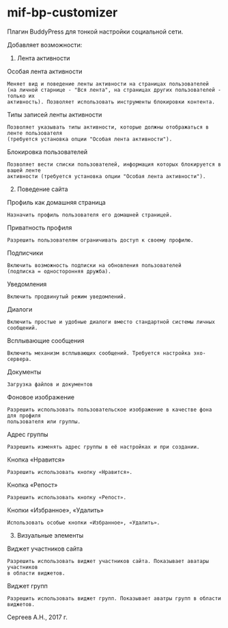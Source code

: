 # mif-bp-customizer

Плагин BuddyPress для тонкой настройки социальной сети. 

Добавляет возможности:

1. Лента активности

Особая лента активности

	Меняет вид и поведение ленты активности на страницах пользователей 
	(на личной старнице - "Вся лента", на страницах других пользователей - только их 
	активность). Позволяет использовать инструменты блокировки контента.

Типы записей ленты активности

	Позволяет указывать типы активности, которые должны отображаться в ленте пользователя 
	(требуется установка опции "Особая лента активности").

Блокировка пользователей

	Позволяет вести списки пользователей, информация которых блокируется в вашей ленте 
	активности (требуется установка опции "Особая лента активности").

2. Поведение сайта


Профиль как домашняя страница

	Назначить профиль пользователя его домашней страницей.

Приватность профиля

	Разрешить пользователям ограничивать доступ к своему профилю.

Подписчики

	Включить возможность подписки на обновления пользователей 
	(подписка = односторонняя дружба).

Уведомления

	Включить продвинутый режим уведомлений.
Диалоги

	Включить простые и удобные диалоги вместо стандартной системы личных сообщений.

Всплывающие сообщения

	Включить механизм всплывающих сообщений. Требуется настройка эхо-сервера.

Документы

	Загрузка файлов и документов

Фоновое изображение

	Разрешить использовать пользовательское изображение в качестве фона для профиля 
	пользователя или группы.

Адрес группы

	Разрешить изменять адрес группы в её настройках и при создании.

Кнопка «Нравится»

	Разрешить использовать кнопку «Нравится».

Кнопка «Репост»

	Разрешить использовать кнопку «Репост».

Кнопки «Избранное», «Удалить»

	Использовать особые кнопки «Избранное», «Удалить».

3. Визуальные элементы

Виджет участников сайта

	Разрешить использовать виджет участников сайта. Показывает аватары участников 
	в области виджетов.

Виджет групп

	Разрешить использовать виджет групп. Показывает аватры групп в области виджетов.


Сергеев А.Н., 2017 г.
